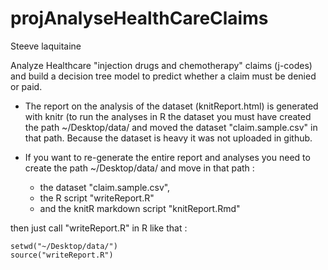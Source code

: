 # projAnalyseHealthCareClaims

Steeve laquitaine

Analyze Healthcare "injection drugs and chemotherapy" claims (j-codes) and build a decision tree model to predict whether a claim must be denied or paid.

* The report on the analysis of the dataset (knitReport.html) is generated with knitr (to run the analyses in R the dataset you must have created the path ~/Desktop/data/ and moved the dataset "claim.sample.csv" in that path. Because the dataset is heavy it was not uploaded in github.

* If you want to re-generate the entire report and analyses you need to create the path ~/Desktop/data/ and move 
in that path :  
  - the dataset "claim.sample.csv",  
  - the R script "writeReport.R"  
  - and the knitR markdown script "knitReport.Rmd" 

then just call "writeReport.R" in R like that :  
```
setwd("~/Desktop/data/")
source("writeReport.R")
```
